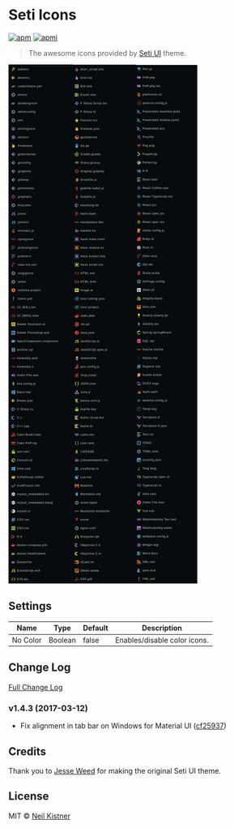 # Seti Icons

[![apm][apm-image]][apm-url]
[![apmi][apmi-image]][apmi-url]

> The awesome icons provided by [Seti UI](https://github.com/jesseweed/seti-ui) theme.

![Seti UI](https://github.com/jesseweed/seti-ui/raw/master/screenshot-icons.png)

## Settings

| Name | Type | Default | Description |
|---|---|---|---|
| No Color | Boolean | false | Enables/disable color icons. |

## Change Log

[Full Change Log](changelog.md)

### v1.4.3 (2017-03-12)

- Fix alignment in tab bar on Windows for Material UI ([cf25937](https://github.com/wyze/atom-seti-icons/commit/cf25937))

## Credits

Thank you to [Jesse Weed](//github.com/jesseweed) for making the original Seti UI theme.

## License

MIT © [Neil Kistner](https://neilkistner.com)

[apm-image]: https://img.shields.io/apm/v/seti-icons.svg?style=flat-square
[apm-url]: https://atom.io/packages/seti-icons

[apmi-image]: https://img.shields.io/apm/dm/seti-icons.svg?style=flat-square
[apmi-url]: https://atom.io/packages/seti-icons
